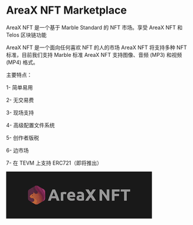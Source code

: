 # AreaX NFT Marketplace




AreaX NFT 是一个基于 Marble Standard 的 NFT 市场。享受 AreaX NFT 和 Telos 区块链功能

<p>AreaX NFT 是一个面向任何喜欢 NFT 的人的市场 AreaX NFT 将支持多种 NFT 标准，目前我们支持 Marble 标准 AreaX NFT 支持图像、音频 (MP3) 和视频 (MP4) 格式。</p >
<p>主要特点：</p>
<p>1- 简单易用</p>
<p>2- 无交易费</p>
<p>3- 现场支持</p>
<p>4- 高级配置文件系统</p>
<p>5- 创作者版税</p>
<p>6- 边市场</p>
<p>7- 在 TEVM 上支持 ERC721（即将推出）</p>



![下载](下载.png)
